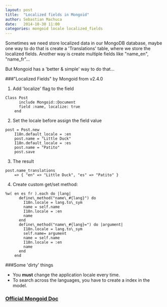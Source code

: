 ```yaml
---
layout: post
title:  "Localized fields in Mongoid"
author: Sebastian Machuca
date:   2014-10-30 11:00
categories: mongoid locale localized_fields
---
```


Sometimes we need store localized data in our MongoDB database, maybe one way to do that is create a 'Translations' table, where we store the localized fields.
Another way is create multiple fields like "name\_en", "name\_fr"...

But Mongoid has a 'better & simple' way to do that...

###"Localized Fields" by Mongoid from v2.4.0
1. Add 'localize' flag to the field
<pre><code>Class Post
      include Mongoid::Document
      field :name, localize: true
    end
</code></pre>
2. Set the locale before assign the field value
 <pre><code>post = Post.new
    I18n.default_locale = :en
    post.name = "Little Duck"
    I18n.default_locale = :es
    post.name = "Patito"
    post.save
</code></pre>

3. The result
<pre><code>post.name_translations
    => { "en" => "Little Duck", "es" => "Patito" }
</pre></code>

4. Create custom get/set method:
<pre><code>%w( en es fr ).each do |lang|
      define\_method("name\_#{lang}") do
        I18n.locale = lang.to\_sym
        name = self.name
        I18n.locale = :en 
        name
      end
      define\_method("name\_#{lang}=") do |argument|
        I18n.locale = lang.to\_sym
        self.name= argument
        name = self.name
        I18n.locale = :en 
        name
      end
    end
</pre></code>

###Some 'dirty' things
- You **must** change the application locale every time.
- To search across the languages, you have to create a index in the model.

### [Official Mongoid Doc](http://mongoid.org/en/mongoid/v3/documents.html#localized_fields)
